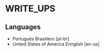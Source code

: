 # WRITE_UPS

## Languages

* Português Brasiliero [pt-br]
* United States of America Ennglish [en-us]


